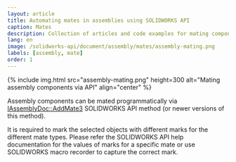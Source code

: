 ```yaml
---
layout: article
title: Automating mates in assemblies using SOLIDWORKS API
caption: Mates
description: Collection of articles and code examples for mating components in the assembly
lang: en
image: /solidworks-api/document/assembly/mates/assembly-mating.png
labels: [assembly, mate]
order: 1
---
```

{% include img.html src="assembly-mating.png" height=300 alt="Mating assembly components via API" align="center" %}

Assembly components can be mated programmatically via [IAssemblyDoc::AddMate3](http://help.solidworks.com/2012/english/api/sldworksapi/SOLIDWORKS.Interop.sldworks~SOLIDWORKS.Interop.sldworks.IAssemblyDoc~AddMate3.html) SOLIDWORKS API method (or newer versions of this method).

It is required to mark the selected objects with different marks for the different mate types. Please refer the SOLIDWORKS API help documentation for the values of marks for a specific mate or use SOLIDWORKS macro recorder to capture the correct mark.
